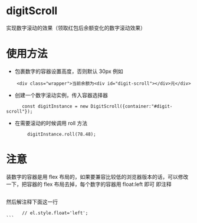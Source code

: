 # digitScroll

实现数字滚动的效果（领取红包后余额变化的数字滚动效果）

# 使用方法

- 包裹数字的容器设置高度，否则默认 30px
  例如

```
    <div class="wrapper">当前余额为<div id="digit-scroll"></div>元</div>
```

- 创建一个数字滚动实例，传入容器选择器

```
      const digitInstance = new DigitScroll({container:"#digit-scroll"});
```

- 在需要滚动的时候调用 roll 方法

```
        digitInstance.roll(78.48);
```

# 注意

装数字的容器是用 flex 布局的，如果要兼容比较低的浏览器版本的话，可以修改一下，把容器的 flex 布局去掉，每个数字的容器用 float:left 即可
即注释

```this.container.style.display = "flex";

```

然后解注释下面这一行

````
      // el.style.float='left';
```

````
